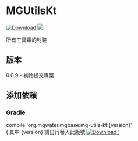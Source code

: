 # MGUtilsKt
[ ![Download](https://api.bintray.com/packages/water/mgbase/mg-utils-kt/images/download.svg) ](https://bintray.com/water/mgbase/mg-utils-kt/_latestVersion) 
![](https://img.shields.io/badge/language-kotlin-orange.svg)  

所有工具類的封裝

## 版本  
0.0.9 - 初始提交專案

## 添加依賴  

### Gradle  
compile 'org.mgwater.mgbase:mg-utils-kt:{version}'  
( 其中 {version} 請自行替入此版號 [ ![Download](https://api.bintray.com/packages/water/mgbase/mg-utils-kt/images/download.svg) ](https://bintray.com/water/mgbase/mg-utils-kt/_latestVersion) )
